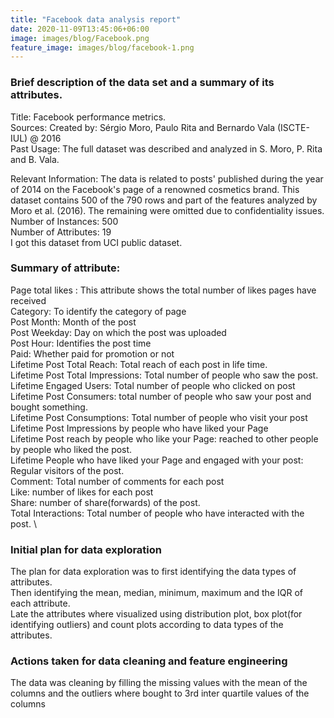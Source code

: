 ```yaml
---
title: "Facebook data analysis report"
date: 2020-11-09T13:45:06+06:00
image: images/blog/Facebook.png
feature_image: images/blog/facebook-1.png
---
```


### Brief description of the data set and a summary of its attributes.
Title: Facebook performance metrics.\
Sources: Created by: Sérgio Moro, Paulo Rita and Bernardo Vala (ISCTE-IUL) @ 2016 \
Past Usage: The full dataset was described and analyzed in S. Moro, P. Rita and B. Vala.

Relevant Information: The data is related to posts' published during the year of 2014 on the
Facebook's page of a renowned cosmetics brand. This dataset contains 500 of the 790 rows
and part of the features analyzed by Moro et al. (2016). The remaining were omitted due to
confidentiality issues. \
Number of Instances: 500 \
Number of Attributes: 19 \
I got this dataset from UCI public dataset.
### Summary of attribute:
Page total likes : This attribute shows the total number of likes pages have received \
Category: To identify the category of page \
Post Month: Month of the post \
Post Weekday: Day on which the post was uploaded \
Post Hour: Identifies the post time \
Paid: Whether paid for promotion or not \
Lifetime Post Total Reach: Total reach of each post in life time. \
Lifetime Post Total Impressions: Total number of people who saw the post. \
Lifetime Engaged Users: Total number of people who clicked on post \
Lifetime Post Consumers: total number of people who saw your post and bought something. \
Lifetime Post Consumptions: Total number of people who visit your post \
Lifetime Post Impressions by people who have liked your Page \
Lifetime Post reach by people who like your Page: reached to other people by people who
liked the post. \
Lifetime People who have liked your Page and engaged with your post: Regular visitors of
the post. \
Comment: Total number of comments for each post \
Like: number of likes for each post \
Share: number of share(forwards) of the post. \
Total Interactions: Total number of people who have interacted with the post. \
### Initial plan for data exploration
The plan for data exploration was to first identifying the data types of attributes. \
Then identifying the mean, median, minimum, maximum and the IQR of each attribute. \
Late the attributes where visualized using distribution plot, box plot(for identifying outliers)
and count plots according to data types of the attributes.
### Actions taken for data cleaning and feature engineering
The data was cleaning by filling the missing values with the mean of the columns and the
outliers where bought to 3rd inter quartile values of the columns
